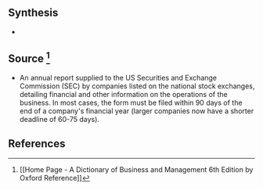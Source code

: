 ## Synthesis
- 
## Source [^1]
- An annual report supplied to the US Securities and Exchange Commission (SEC) by companies listed on the national stock exchanges, detailing financial and other information on the operations of the business. In most cases, the form must be filed within 90 days of the end of a company's financial year (larger companies now have a shorter deadline of 60-75 days).
## References

[^1]: [[Home Page - A Dictionary of Business and Management 6th Edition by Oxford Reference]]